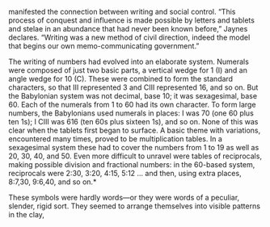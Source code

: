 <p>manifested the connection between writing and social control. “This process of conquest and influence is made possible by letters and tablets and stelae in an abundance that had never been known before,” Jaynes declares. “Writing was a new method of civil direction, indeed the model that begins our own memo-communicating government.”</p>
<p>The writing of numbers had evolved into an elaborate system. Numerals were composed of just two basic parts, a vertical wedge for 1 (I) and an angle wedge for 10 (C). These were combined to form the standard characters, so that III represented 3 and CIII represented 16, and so on. But the Babylonian system was not decimal, base 10; it was sexagesimal, base 60. Each of the numerals from 1 to 60 had its own character. To form large numbers, the Babylonians used numerals in places: I was 70 (one 60 plus ten 1s); I CIII was 616 (ten 60s plus sixteen 1s), and so on. None of this was clear when the tablets first began to surface. A basic theme with variations, encountered many times, proved to be multiplication tables. In a sexagesimal system these had to cover the numbers from 1 to 19 as well as 20, 30, 40, and 50. Even more difficult to unravel were tables of reciprocals, making possible division and fractional numbers: in the 60-based system, reciprocals were 2:30, 3:20, 4:15, 5:12 … and then, using extra places, 8:7,30, 9:6,40, and so on.*</p>
<p>These symbols were hardly words—or they were words of a peculiar, slender, rigid sort. They seemed to arrange themselves into visible patterns in the clay,</p>
